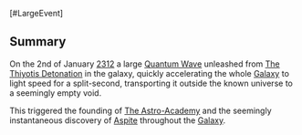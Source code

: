 [#LargeEvent]

## Summary

On the 2nd of January [2312](../Notable%20Years/2312.md) a large [Quantum Wave](../Physics/Quantum%20Wave.md) unleashed from [The Thiyotis Detonation](Thiyotis%20Detonation.md) in the galaxy, quickly accelerating the whole [Galaxy](../Galaxy/Galaxy.md) to light speed for a split-second, transporting it outside the known universe to a seemingly empty void.

This triggered the founding of [The Astro-Academy](../Locations/The%20Astro-Academy.md) and the seemingly instantaneous discovery of [Aspite](../Materials/Aspite.md) throughout the [Galaxy](../Galaxy/Galaxy.md).